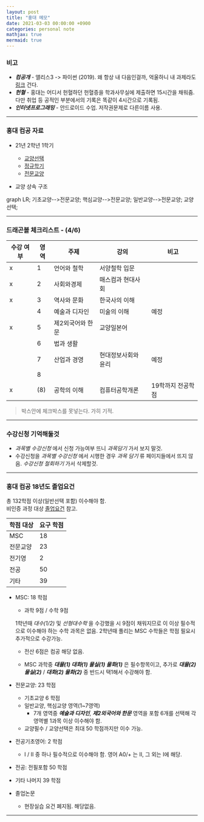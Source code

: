 ```yaml
---
layout: post
title: "홍대 메모"
date: 2021-03-03 00:00:00 +0900
categories: personal note
mathjax: true
mermaid: true
---
```


### 비고

- ***컴공개*** - 앨리스3 -> 파이썬 (2019). 왜 항상 내 다음인걸까, 억울하니 내 과제라도 [링크](https://youtu.be/TcCWjfJ6kpE) 건다.
- ***헌혈*** - 홍대는 어디서 헌혈하던 헌혈증을 학과사무실에 제출하면 15시간을 채워줌. 다만 취업 등 공적인 부분에서의 기록은 똑같이 4시간으로 기록됨.
- ***인터넷프로그래밍*** - 안드로이드 수업. 저작권문제로 다른이름 사용.

---

### 홍대 컴공 자료

- 21년 2학년 1학기
    - [교양선택](https://imgur.com/rS5H02j)
    - [정규학기](https://imgur.com/rOse73Y)
    - [전문교양](https://imgur.com/jdxRVKg)

- 교양 상속 구조

<div class="mermaid">
graph LR;
    기초교양-->전문교양;
    핵심교양-->전문교양;
    일반교양-->전문교양;
    교양선택;
</div>

---

### 드래곤볼 체크리스트 - (4/6)

|수강 여부|영역|주제|강의|비고|  
|-|-|-|-|-|  
|x|1| 언어와 철학|서양철학 입문||  
|x|2| 사회와경제|매스컴과 현대사회||  
|x|3| 역사와 문화|한국사의 이해||  
| |4| 예술과 디자인|미술의 이해|예정|  
|x|5| 제2외국어와 한문|교양일본어||  
| |6| 법과 생활|||
| |7| 산업과 경영|현대정보사회와 윤리|예정|  
| |8| | | |
|x|(8)| 공학의 이해|컴퓨터공학개론|19학까지 전공학점|

> 박스안에 체크박스를 못넣는다. 가히 기적.

---

### 수강신청 기억해둘것

- *과목별 수강신청* 에서 신청 가능여부 뜨니 *과목담기* 가서 보지 말것.
- 수강신청을 *과목별 수강신청* 에서 시행한 경우 *과목 담기* 류 페이지들에서 뜨지 않음. *수강신청 철회하기* 가서 삭제할것.

---

### 홍대 컴공 18년도 졸업요건

총 132학점 이상(일반선택 포함) 이수해야 함.  
비인증 과정 대상 [졸업요건](https://imgur.com/mXnPKtF) 참고.

| 학점 대상 | 요구 학점 |
|-|-|
|MSC|18|
|전문교양|23|
|전기영|2|
|전공|50|
|기타|39|

- MSC: 18 학점

    - 과학 9점 / 수학 9점

    1학년때 *대수(1/2)* 및 *선형대수학* 을 수강했을 시 9점이 채워지므로 이 이상 필수적으로 이수해야 하는 수학 과목은 없음.
    2학년때 풀리는 MSC 수학들은 학점 필요시 추가적으로 수강가능.

    - 전산 6점은 컴공 해당 없음.

    - MSC 과학중  ***대물(1) 대화(1) 물실(1) 물화(1)*** 은 필수항목이고, 추가로 ***대물(2) 물실(2)*** / ***대화(2) 물화(2)*** 중 반드시 택1해서 수강해야 함.

- 전문교양: 23 학점
    - 기초교양 6 학점
    - 일반교양, 핵심교양 영역(1~7영역)
        - 7개 영역중 ***예술과 디자인***, ***제2외국어와 한문*** 영역을 포함 6개를 선택해 각 영역별 1과목 이상 이수해야 함.
    - 교양필수 / 교양선택은 최대 50 학점까지만 이수 가능.

- 전공기초영어: 2 학점
    - I / II 중 하나 필수적으로 이수해야 함. 영어 A0/+ 는 II, 그 외는 I에 해당.

- 전공: 전필포함 50 학점

- 기타 나머지 39 학점

- 졸업논문
    - 현장실습 요건 폐지됨. 해당없음.

---
